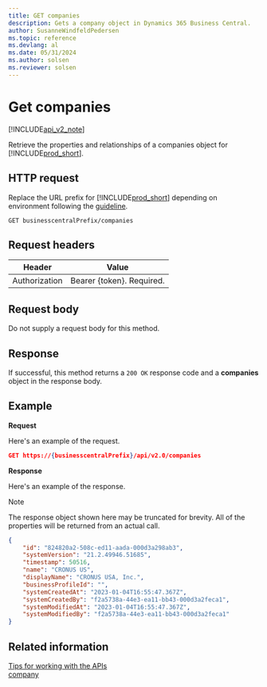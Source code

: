 ```yaml
---
title: GET companies  
description: Gets a company object in Dynamics 365 Business Central.
author: SusanneWindfeldPedersen
ms.topic: reference
ms.devlang: al
ms.date: 05/31/2024
ms.author: solsen
ms.reviewer: solsen
---
```


# Get companies

[!INCLUDE[api_v2_note](../../../includes/api_v2_note.md)]

Retrieve the properties and relationships of a companies object for [!INCLUDE[prod_short](../../../includes/prod_short.md)].

## HTTP request
Replace the URL prefix for [!INCLUDE[prod_short](../../../includes/prod_short.md)] depending on environment following the [guideline](../../v2.0/endpoints-apis-for-dynamics.md).
```
GET businesscentralPrefix/companies
```

## Request headers

|Header|Value|
|------|-----|
|Authorization  |Bearer {token}. Required. |

## Request body
Do not supply a request body for this method.

## Response
If successful, this method returns a ```200 OK``` response code and a **companies** object in the response body.

## Example

**Request**

Here's an example of the request.
```json
GET https://{businesscentralPrefix}/api/v2.0/companies
```

**Response**

Here's an example of the response. 

> [!NOTE]  
> The response object shown here may be truncated for brevity. All of the properties will be returned from an actual call.

```json
{
    "id": "824820a2-508c-ed11-aada-000d3a298ab3",
    "systemVersion": "21.2.49946.51685",
    "timestamp": 50516,
    "name": "CRONUS US",
    "displayName": "CRONUS USA, Inc.",
    "businessProfileId": "",
    "systemCreatedAt": "2023-01-04T16:55:47.367Z",
    "systemCreatedBy": "f2a5738a-44e3-ea11-bb43-000d3a2feca1",
    "systemModifiedAt": "2023-01-04T16:55:47.367Z",
    "systemModifiedBy": "f2a5738a-44e3-ea11-bb43-000d3a2feca1"
}
```

## Related information

[Tips for working with the APIs](../../../developer/devenv-connect-apps-tips.md)  
[company](../resources/dynamics_company.md)    
